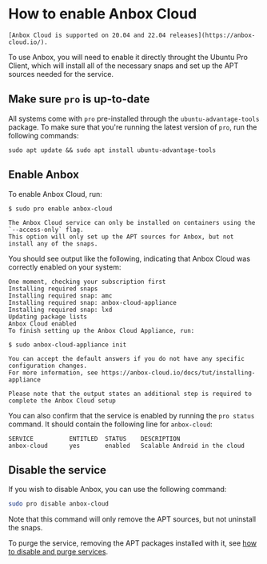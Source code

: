 # How to enable Anbox Cloud

```{important}
[Anbox Cloud is supported on 20.04 and 22.04 releases](https://anbox-cloud.io/).
```

To use Anbox, you will need to enable it directly throught the Ubuntu Pro Client,
which will install all of the necessary snaps and set up the APT sources needed for
the service.

## Make sure `pro` is up-to-date

All systems come with `pro` pre-installed through the `ubuntu-advantage-tools`
package. To make sure that you're running the latest version of `pro`, run the
following commands:

```console
sudo apt update && sudo apt install ubuntu-advantage-tools
```

## Enable Anbox

To enable Anbox Cloud, run:

```console
$ sudo pro enable anbox-cloud
```

```{important}
The Anbox Cloud service can only be installed on containers using the `--access-only` flag.
This option will only set up the APT sources for Anbox, but not install any of the snaps.
```

You should see output like the following, indicating that Anbox Cloud
was correctly enabled on your system:

```
One moment, checking your subscription first
Installing required snaps
Installing required snap: amc
Installing required snap: anbox-cloud-appliance
Installing required snap: lxd
Updating package lists
Anbox Cloud enabled
To finish setting up the Anbox Cloud Appliance, run:

$ sudo anbox-cloud-appliance init

You can accept the default answers if you do not have any specific
configuration changes.
For more information, see https://anbox-cloud.io/docs/tut/installing-appliance
```

```{important}
Please note that the output states an additional step is required to
complete the Anbox Cloud setup
```

You can also confirm that the service is enabled by running the `pro status` command.
It should contain the following line for `anbox-cloud`:

```console
SERVICE          ENTITLED  STATUS    DESCRIPTION
anbox-cloud      yes       enabled   Scalable Android in the cloud   
```

## Disable the service

If you wish to disable Anbox, you can use the following command:

```bash
sudo pro disable anbox-cloud
```

Note that this command will only remove the APT sources, but not uninstall the snaps.

To purge the service, removing the APT packages installed with it, see [how to disable and purge services](../explanations/purging_services.md).